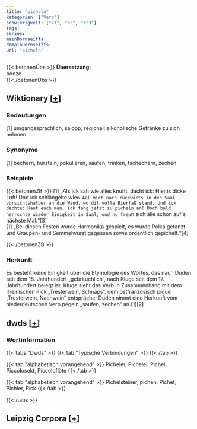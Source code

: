 ```yaml
---
title: "picheln"
kategorien: ["Verb"]
schwierigkeit: ["k1", "h2", "r23"]
tags:
series:
mainDornseiffs:
domainDornseiffs:
url: "picheln"
---
```


{{< betonenÜbs >}}
**Übersetzung:**  
booze  
{{< /betonenÜbs >}}

## Wiktionary [[+](https://de.wiktionary.org/wiki/picheln)]

### Bedeutungen
[1] umgangssprachlich, salopp, regional: alkoholische Getränke zu sich nehmen  

### Synonyme
[1] bechern, bürsteln, pokulieren, saufen, trinken, tschechern, zechen  

### Beispiele
{{< betonenZB >}}
[1] „Als ick sah wie alles knufft, dacht ick: Hier is dicke Luft! Und ick schlängelte wie`n Aal mich nach rückwärts in den Saal vorsichtshalber an die Wand, wo dit volle Bierfaß stand. Und ick dachte: Haut euch man, ick fang jetzt zu picheln an! Doch bald herrschte wieder Einigkeit im Saal, und nu freu`n sich alle schon auf`s nächste Mal.“[3]  
[1] „Bei diesen Festen wurde Harmonika gespielt, es wurde Polka getanzt und Graupen- und Semmelwurst gegessen sowie ordentlich gepichelt.“[4]  

{{< /betonenZB >}}
### Herkunft
Es besteht keine Einigkeit über die Etymologie des Wortes, das nach Duden seit dem 18. Jahrhundert „gebräuchlich“, nach Kluge seit dem 17. Jahrhundert belegt ist. Kluge sieht das Verb in Zusammenhang mit dem rheinischen Pick „Tresterwein, Schnaps“, dem ostfranzösisch pique „Tresterwein, Nachwein“ entspräche; Duden nimmt eine Herkunft vom niederdeutschen Verb pegeln „saufen, zechen“ an.[1][2]  



## dwds [[+](https://www.dwds.de/wb/picheln)]

### Wortinformation
{{< tabs "Dwds" >}}
{{< tab "Typische Verbindungen" >}}
{{< /tab >}}

{{< tab "alphabetisch vorangehend" >}}
Picheler, Pichelei, Pichel, Piccolosekt, Piccoloflöte
{{< /tab >}}

{{< tab "alphabetisch vorangehend" >}}
Pichelsteiner, pichen, Pichet, Pichler, Pick
{{< /tab >}}

{{< /tabs >}}

## Leipzig Corpora [[+](https://corpora.uni-leipzig.de/en/res?word=picheln&corpusId=deu_newscrawl-public_2018)]

